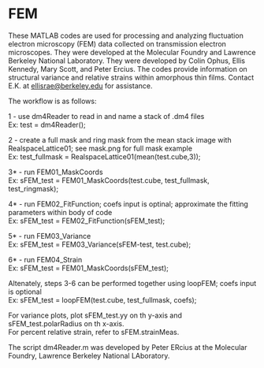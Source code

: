 # FEM

These MATLAB codes are used for processing and analyzing fluctuation electron microscopy (FEM) data collected on transmission electron microscopes. They were developed at the Molecular Foundry and Lawrence Berkeley National Laboratory. They were developed by Colin Ophus, Ellis Kennedy, Mary Scott, and Peter Ercius. The codes provide information on structural variance and relative strains within amorphous thin films. Contact E.K. at ellisrae@berkeley.edu for assistance.

The workflow is as follows: <br/>

1 - use dm4Reader to read in and name a stack of .dm4 files <br/>
  Ex: test = dm4Reader();

2 - create a full mask and ring mask from the mean stack image with RealspaceLattice01; see mask.png for full mask example <br/>
  Ex: test_fullmask = RealspaceLattice01(mean(test.cube,3));
  
3* - run FEM01_MaskCoords <br/>
  Ex: sFEM_test = FEM01_MaskCoords(test.cube, test_fullmask, test_ringmask);

4* - run FEM02_FitFunction; coefs input is optinal; approximate the fitting parameters within body of code <br/>
  Ex: sFEM_test = FEM02_FitFunction(sFEM_test);
  
5* - run FEM03_Variance <br/>
  Ex: sFEM_test = FEM03_Variance(sFEM-test, test.cube);
  
6* - run FEM04_Strain <br/>
  Ex: sFEM_test = FEM01_MaskCoords(sFEM_test);
  
Altenately, steps 3-6 can be performed together using loopFEM; coefs input is optional <br/>
  Ex: sFEM_test = loopFEM(test.cube, test_fullmask, coefs);
  
For variance plots, plot sFEM_test.yy on th y-axis and sFEM_test.polarRadius on th x-axis. <br/>
For percent relative strain, refer to sFEM.strainMeas.


The script dm4Reader.m was developed by Peter ERcius at the Molecular Foundry, Lawrence Berkeley National LAboratory.
